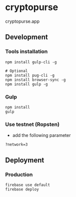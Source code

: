 # cryptopurse
cryptopurse.app

## Development
### Tools installation
```
npm install gulp-cli -g

# Optional
npm install pug-cli -g
npm install browser-sync -g
npm install gulp -g
```

### Gulp
```
npm install
gulp
```

### Use testnet (Ropsten)
- add the following parameter

```
?network=3
```

## Deployment

### Production

```
firebase use default
firebase deploy
```
